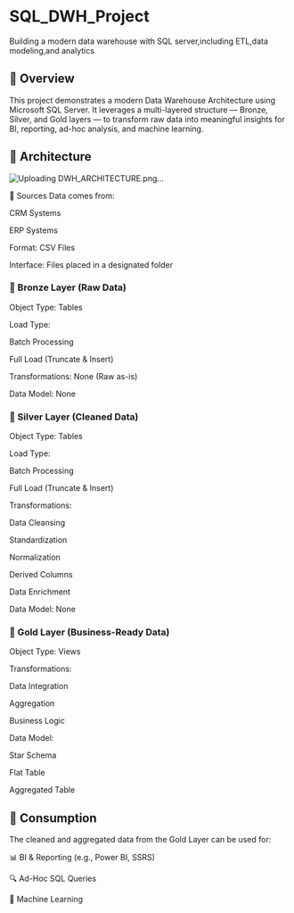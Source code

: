 # SQL_DWH_Project
Building a modern data warehouse with SQL server,including ETL,data modeling,and analytics

## 📌 Overview                                                                                                                                                                                      
This project demonstrates a modern Data Warehouse Architecture using Microsoft SQL Server. It leverages a multi-layered structure — Bronze, Silver, and Gold layers — to transform raw data into meaningful insights for BI, reporting, ad-hoc analysis, and machine learning.

## 🧱 Architecture

![Uploading DWH_ARCHITECTURE.png…]()

📂 Sources
Data comes from:

CRM Systems

ERP Systems

Format: CSV Files

Interface: Files placed in a designated folder

### 🧊 Bronze Layer (Raw Data)
Object Type: Tables

Load Type:

Batch Processing

Full Load (Truncate & Insert)

Transformations: None (Raw as-is)

Data Model: None

### 🥈 Silver Layer (Cleaned Data)
Object Type: Tables

Load Type:

Batch Processing

Full Load (Truncate & Insert)

Transformations:

Data Cleansing

Standardization

Normalization

Derived Columns

Data Enrichment

Data Model: None

### 🥇 Gold Layer (Business-Ready Data)
Object Type: Views

Transformations:

Data Integration

Aggregation

Business Logic

Data Model:

Star Schema

Flat Table

Aggregated Table

## 🚀 Consumption
The cleaned and aggregated data from the Gold Layer can be used for:

📊 BI & Reporting (e.g., Power BI, SSRS)

🔍 Ad-Hoc SQL Queries

🤖 Machine Learning 
